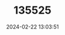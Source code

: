 ---
title: "135525"
category: "Pomatoschistus microps"
draft: false
date: 2024-02-22 13:03:51
languages:
  Polish: ["Babka piaskowa"]
  Dutch; Flemish: ["Brakwatergrondel"]
  Portuguese: ["Caboz"]
  Spanish; Castilian: ["Gambuxino"]
  Italian: ["Ghiozzetto Baltico"]
  French: ["Gobie tacheté"]
  Norwegian: ["Leirkutling"]
  Danish: ["Lerkutling"]
  Swedish: ["Lerstubb"]
  German: ["Strandgrundel"]
  English: ["Common Goby"]
---